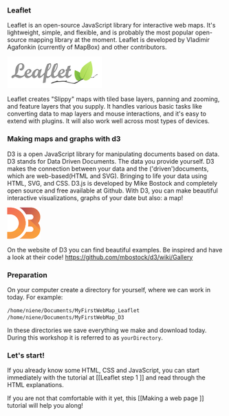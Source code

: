 ### Leaflet 

Leaflet is an open-source JavaScript library for interactive web maps. It's lightweight, simple, and flexible, and is probably the most popular open-source mapping library at the moment. Leaflet is developed by Vladimir Agafonkin (currently of MapBox) and other contributors. 

![Leaflet-logo](img/leaflet-logo.png)

Leaflet creates "Slippy" maps with tiled base layers, panning and zooming, and feature layers that you supply. It handles various basic tasks like converting data to map layers and mouse interactions, and it's easy to extend with plugins. It will also work well across most types of devices. 

### Making maps and graphs with d3
D3 is a open JavaScript library for manipulating documents based on data. D3 stands for Data Driven Documents. The data you provide yourself. D3 makes the connection between your data and the ('driven')documents, which are web-based(HTML and SVG). Bringing to life your data using HTML, SVG, and CSS. D3.js is developed by Mike Bostock and completely open source and free available at Github. With D3, you can make beautiful interactive visualizations, graphs of your date but also: a map!

![D3-logo](img/d3-logo.png)

On the website of D3 you can find beautiful examples. Be inspired and have a look at their code! https://github.com/mbostock/d3/wiki/Gallery

### Preparation

On your computer create a directory for yourself, where we can work in today. For example:

	/home/niene/Documents/MyFirstWebMap_Leaflet
	/home/niene/Documents/MyFirstWebMap_D3

In these directories we save everything we make and download today. During this workshop it is referred to as `yourDirectory`.

### Let's start!  
If you already know some HTML, CSS and JavaScript, you can start immediately with the tutorial at [[Leaflet step 1 ]] and read through the HTML explanations. 

If you are not that comfortable with it yet, this [[Making a web page ]] tutorial will help you along!



